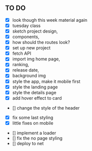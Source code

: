 ## TO DO ##
- [x] look though this week material again
- [x] tuesday class
- [x] sketch project design, 
- [x] components, 
- [x] how should the routes look?  
- [x] set up new project
- [x] fetch API 
- [x] import img home page, 
- [x] ranking, 
- [x] release date, 
- [x] background img
- [x] style the app, make it mobile first
- [x] style the landing page
- [x] style the details page
- [x] add hover effect to card
- [] change the style of the header
- [x] fix some last styling 
- [x] little fixes on mobile
- [] implement a loader
- [] fix the no page styling
- [] deploy to net